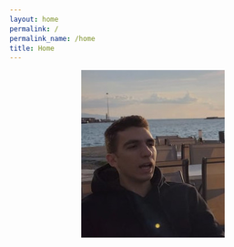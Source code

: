 ```yaml
---
layout: home
permalink: /
permalink_name: /home
title: Home
---
```




<div style="text-align:center">
<img src="./assets/images/vagos_pic.jpg" onmouseover="this.style.transform = 'scaleX(-1)'" onmouseout="this.style.transform = 'scaleX(1)'">
</div>


